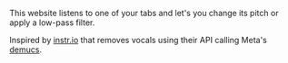This website listens to one of your tabs and let's you change its pitch or apply a low-pass filter.

Inspired by [instr.io](https://instr.io) that removes vocals using their API calling Meta's [demucs](https://github.com/adefossez/demucs).

